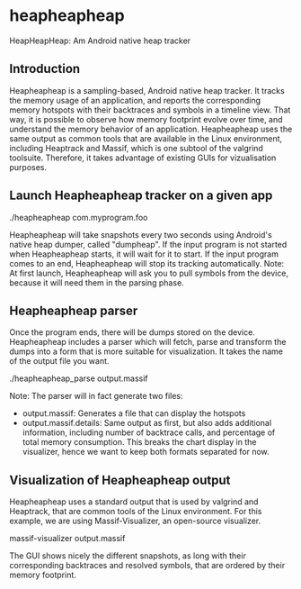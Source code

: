 # heapheapheap
HeapHeapHeap: Am Android native heap tracker

## Introduction

Heapheapheap is a sampling-based, Android native heap tracker. It tracks the memory usage of an application, and reports the corresponding memory hotspots with their backtraces and symbols in a timeline view. That way, it is possible to observe how memory footprint evolve over time, and understand the memory behavior of an application. Heapheapheap uses the same output as common tools that are available in the Linux environment, including Heaptrack and Massif, which is one subtool of the valgrind toolsuite. Therefore, it takes advantage of existing GUIs for vizualisation purposes.

## Launch Heapheapheap tracker on a given app

./heapheapheap com.myprogram.foo

Heapheapheap will take snapshots every two seconds using Android's native heap dumper, called "dumpheap".
If the input program is not started when Heapheapheap starts, it will wait for it to start.
If the input program comes to an end, Heapheapheap will stop its tracking automatically.
Note: At first launch, Heapheapheap will ask you to pull symbols from the device, because it will need them in the parsing phase.

## Heapheapheap parser

Once the program ends, there will be dumps stored on the device. Heapheapheap includes a parser which will fetch, parse and transform the dumps into a form that is more suitable for visualization. It takes the name of the output file you want.

./heapheapheap_parse output.massif

Note: The parser will in fact generate two files:
- output.massif: Generates a file that can display the hotspots
- output.massif.details: Same output as first, but also adds additional information, including number of backtrace calls, and percentage of total memory consumption. This breaks the chart display in the visualizer, hence we want to keep both formats separated for now.

## Visualization of Heapheapheap output

Heapheapheap uses a standard output that is used by valgrind and Heaptrack, that are common tools of the Linux environment. For this example, we are using Massif-Visualizer, an open-source visualizer. 

massif-visualizer output.massif

The GUI shows nicely the different snapshots, as long with their corresponding backtraces and resolved symbols, that are ordered by their memory footprint.




